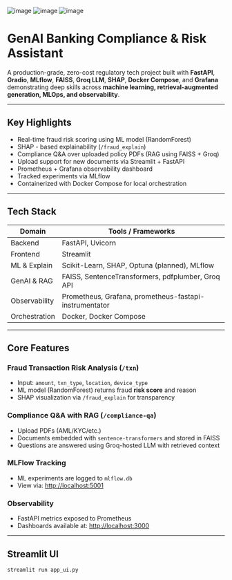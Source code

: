 ![image](https://github.com/user-attachments/assets/0c49f9d0-d4d5-4560-8769-7896642d678f)
![image](https://github.com/user-attachments/assets/cc89d691-3d57-429f-a6a3-2eca55e79965)
![image](https://github.com/user-attachments/assets/2363bcde-d68a-4313-82b6-e675f50c9164)



# GenAI Banking Compliance & Risk Assistant

A production-grade, zero-cost regulatory tech project built with **FastAPI**, **Gradio**, **MLflow**, **FAISS**, **Groq LLM**, **SHAP**, **Docker Compose**, and **Grafana** demonstrating deep skills across **machine learning, retrieval-augmented generation, MLOps, and observability**.

---

## Key Highlights

- Real-time fraud risk scoring using ML model (RandomForest)
- SHAP - based explainability (`/fraud_explain`)
- Compliance Q&A over uploaded policy PDFs (RAG using FAISS + Groq)
- Upload support for new documents via Streamlit + FastAPI
- Prometheus + Grafana observability dashboard
- Tracked experiments via MLflow
- Containerized with Docker Compose for local orchestration

---

## Tech Stack

| Domain         | Tools / Frameworks                                      |
|----------------|---------------------------------------------------------|
| Backend        | FastAPI, Uvicorn                                        |
| Frontend       | Streamlit                                               |
| ML & Explain   | Scikit-Learn, SHAP, Optuna (planned), MLflow            |
| GenAI & RAG    | FAISS, SentenceTransformers, pdfplumber, Groq API       |
| Observability  | Prometheus, Grafana, prometheus-fastapi-instrumentator |
| Orchestration  | Docker, Docker Compose                                  |

---

## Core Features

### Fraud Transaction Risk Analysis (`/txn`)
- Input: `amount`, `txn_type`, `location`, `device_type`
- ML model (RandomForest) returns fraud **risk score** and reason
- SHAP visualization via `/fraud_explain` for transparency

### Compliance Q&A with RAG (`/compliance-qa`)
- Upload PDFs (AML/KYC/etc.)
- Documents embedded with `sentence-transformers` and stored in FAISS
- Questions are answered using Groq-hosted LLM with retrieved context

### MLFlow Tracking
- ML experiments are logged to `mlflow.db`
- View via: [http://localhost:5001](http://localhost:5001)

### Observability
- FastAPI metrics exposed to Prometheus
- Dashboards available at: [http://localhost:3000](http://localhost:3000)

---

## Streamlit UI

```bash
streamlit run app_ui.py
